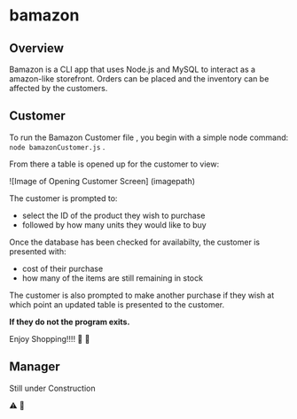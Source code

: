 # bamazon
## Overview

Bamazon is a CLI app that uses Node.js and MySQL to interact as a amazon-like storefront.  Orders can be placed and the inventory can be affected by the customers.

## Customer

To run the Bamazon Customer file , you begin with a simple node command: `node bamazonCustomer.js` .

From there a table is opened up for the customer to view: 

![Image of Opening Customer Screen]
(imagepath)

The customer is prompted to:
* select the ID of the product they wish to purchase
* followed by how many units they would like to buy

Once the database has been checked for availabilty, the customer is presented with:
* cost of their purchase
* how many of the items are still remaining in stock

The customer is also prompted to make another purchase if they wish at which point an updated table is presented to the customer.

**If they do not the program exits.**

Enjoy Shopping!!!! :raised_hands: :gift: 

## Manager

Still under Construction

:warning: :construction:

